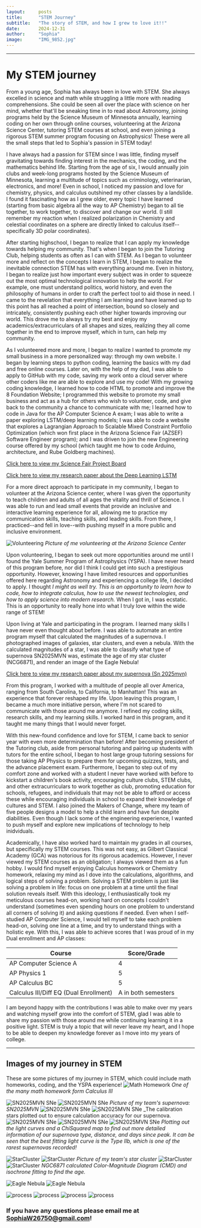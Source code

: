 ```yaml
---
layout:     posts
title:      "STEM Journey"
subtitle:   "The story of STEM, and how I grew to love it!!"
date:       2024-12-31
author:     "Sophia"
image:      "IMG_9852.jpg"
---
```



---


# My STEM journey


From a young age, Sophia has always been in love with STEM. She always excelled in science and math while struggling a little more with reading comprehensions. She could be seen all over the place with science on her mind, whether that'll be sneaking time in to read about Astronomy, joining programs held by the Science Museum of Minnesota annually, learning coding on her own through online courses, volunteering at the Arizona Science Center, tutoring STEM courses at school, and even joining a rigorous STEM summer program focusing on Astrophysics! These were all the small steps that led to Sophia's passion in STEM today!


I have always had a passion for STEM since I was little, finding myself gravitating towards finding interest in the mechanics, the coding, and the mathematics behind life. Starting from the age of six, I would annually join clubs and week-long programs hosted by the Science Museum of Minnesota, learning a multitude of topics such as criminology, veterinarian, electronics, and more! Even in school, I noticed my passion and love for chemistry, physics, and calculus outshined my other classes by a landslide. I found it fascinating how as I grew older, every topic I have learned (starting from basic algebra all the way to AP Chemistry) began to all tie together, to work together, to discover and change our world. (I still remember my reaction when I realized polarization in Chemistry and celestial coordinates on a sphere are directly linked to calculus itself--specifically 3D polar coordinates).   


After starting highschool, I began to realize that I can apply my knowledge towards helping my community. That's when I began to join the Tutoring Club, helping students as often as I can with STEM. As I began to volunteer more and reflect on the concepts I learn in STEM, I began to realize the inevitable connection STEM has with everything around me. Even in history, I began to realize just how important every subject was in order to squeeze out the most optimal technological innovation to help the world. For example, one must understand politics, world history, and even the philosophy of humans in order to craft the perfect tool to aid those in need. I came to the revelation that everything I am learning and have learned up to this point has all reached a point of intersection, bound so closely and intricately, consistently pushing each other higher towards improving our world. This drove me to always try my best and enjoy my academics/extracurriculars of all shapes and sizes, realizing they all come together in the end to improve myself, which in turn, can help my community.


As I volunteered more and more, I began to realize I wanted to promote my small business in a more personalized way: through my own website. I began by learning steps to python coding, learning the basics with my dad and free online courses. Later on, with the help of my dad, I was able to apply to GitHub with my code, saving my work onto a cloud server where other coders like me are able to explore and use my code! With my growing coding knowledge, I learned how to code HTML to promote and improve the 8 Foundation Website; I programmed this website to promote my small business and act as a hub for others who wish to volunteer, code, and give back to the community a chance to communicate with me; I learned how to code in Java for the AP Computer Science A exam; I was able to write a paper exploring LSTM/deep learning models; I was able to code a website that explores a Lagrangian Approach to Scalable Mixed Constraint Portfolio Optimization (which won first place in the Arizona Science Fair (AZSEF) Software Engineer program); and I was driven to join the new Engineering course offered by my school (which taught me how to code Arduino, architecture, and Rube Goldberg machines).


[Click here to view my Science Fair Project Board](/AZSEFProjectBoard.pdf)


[Click here to view my research paper about the Deep Learning LSTM](/research-2.pdf)




For a more direct approach to participate in my community, I began to volunteer at the Arizona Science center, where I was given the opportunity to teach children and adults of all ages the vitality and thrill of Science. I was able to run and lead small events that provide an inclusive and interactive learning experience for all, allowing me to practice my communication skills, teaching skills, and leading skills. From there, I practiced--and fell in love--with pushing myself in a more public and inclusive environment.


![Volunteering](/IMG_3462.JPG)
_Picture of me volunteering at the Arizona Science Center_


Upon volunteering, I began to seek out more opportunities around me until I found the Yale Summer Program of Astrophysics (YSPA). I have never heard of this program before, nor did I think I could get into such a prestigious opportunity. However, knowing I have limited resources and opportunities offered here regarding Astronomy and experiencing a college life, I decided to apply. I thought *I might as well try. This is an opportunity to learn how to code, how to integrate calculus, how to use the newest technologies, and how to apply science into modern research.* When I got in, I was ecstatic. This is an opportunity to really hone into what I truly love within the wide range of STEM!


Upon living at Yale and participating in the program. I learned many skills I have never even thought about before. I was able to automate an entire program myself that calculated the magnitudes of a supernova. I photographed images of galaxies, star clusters, and even a nebula. With the calculated magnitudes of a star, I was able to classify what type of supernova SN2025MVN was, estimate the age of my star cluster (NCG6871), and render an image of the Eagle Nebula!

[Click here to view my research paper about my supernova (Sn 2025mvn)](/the_photometry_of_sn2025mvn.pdf)

From this program, I worked with a multitude of people all over America, ranging from South Carolina, to California, to Manhattan! This was an experience that forever reshaped my life. Upon leaving this program, I became a much more initiative person, where I'm not scared to communicate with those around me anymore. I refined my coding skills, research skills, and my learning skills. I worked hard in this program, and it taught me many things that I would never forget.


With this new-found confidence and love for STEM, I came back to senior year with even more determination than before! After becoming president of the Tutoring club, aside from personal tutoring and pairing up students with tutors for the entire school, I began to host large group tutoring sessions for those taking AP Physics to prepare them for upcoming quizzes, tests, and the advance placement exam. Furthermore, I began to step out of my comfort zone and worked with a student I never have worked with before to kickstart a children's book activity, encouraging culture clubs, STEM clubs, and other extracurriculars to work together as club, promoting education for schools, refugees, and individuals that may not be able to afford or access these while encouraging individuals in school to expand their knowledge of cultures and STEM. I also joined the Makers of Change, where my team of five people designs a model to help a child learn and have fun despite diabilities. Even though I lack some of the engineering experience, I wanted to push myself and explore new implications of technology to help inidviduals. 


Academically, I have also worked hard to maintain my grades in all courses, but specifically my STEM courses. This was not easy, as Gilbert Classical Academy (GCA) was notorious for its rigorous academics. However, I never viewed my STEM courses as an obligation; I always viewed them as a fun hobby. I would find myself enjoying Calculus homework or Chemistry homework, relaxing my mind as I dove into the calculations, algorithms, and logical steps of solving a problem. Solving a STEM problem is just like solving a problem in life: focus on one problem at a time until the final solution reveals itself. With this ideology, I enthusiastically took my meticulous courses head-on, working hard on concepts I couldn't understand (sometimes even spending hours on one problem to understand all corners of solving it) and asking questions if needed. Even when I self-studied AP Computer Science, I would tell myself to take each problem head-on, solving one line at a time, and try to understand things with a holistic eye.
With this, I was able to achieve scores that I was proud of in my Dual enrollment and AP classes:


| Course                                      | Score/Grade           |
|---------------------------------------------|------------------------|
| AP Computer Science A                       | 4                      |
| AP Physics 1                                | 5                      |
| AP Calculus BC                              | 5                      |
| Calculus III/Diff EQ (Dual Enrollment)      | A in both semesters    |



I am beyond happy with the contributions I was able to make over my years and watching myself grow into the comfort of STEM, glad I was able to share my passion with those around me while continuing learning it in a positive light. STEM is truly a topic that will never leave my heart, and I hope to be able to deepen my knowledge forever as I move into my years of college.


---
## Images of my journey in STEM
These are some pictures of my journey in STEM, which could include math homeworks, coding, and the YSPA experience!
![Math Homework](/IMG_9854.jpg)
_One of the many math homework form Calculus III_


![SN2025MVN SNe](/IMG_9848.jpg)
![SN2025MVN SNe](/IMG_9849.jpg) 
_Picture of my team's supernova: SN2025MVN_
![SN2025MVN SNe](/cs_jul24.png)
![SN2025MVN SNe](/cs2_jul24.png)
_The calibration stars plotted out to ensure calculation accuracy for our supernova.
![SN2025MVN SNe](/accurate_chisq_heatmap.png)
![SN2025MVN SNe](/supernova_all_comparisons_light_curve.jpg)
![SN2025MVN SNe](/mp_IIb_lc_fit.png)
_Plotting out the light curves and a ChiSquared map to find out more detailed information of our supernova type, distance, and days since peak. It can be seen that the best fitting light curve is the Type IIb, which is one of the rarest supernovas recorded!_


![StarCluster](/ngc_6871.jpg)
![StarCluster](/IMG_9851.PNG)
_Picture of my team's star cluster_
![StarCluster](/CMD_ngc6871.jpg)
![StarCluster](/isochrone_fitting_ngc6871.jpg)
_NGC6871 calculated Color-Magnitude Diagram (CMD) and isochrone fitting to find the age._




![Eagle Nebula](/IMG_9852.jpg)
![Eagle Nebula](/IMG_8559.JPG)


![process](/IMG_8126.JPG)
![process](/IMG_6504.JPEG)
![process](/IMG_6510.JPEG)
![process](/IMG_7956.JPG)


### If you have any questions please email me at SophiaW26750@gmail.com!

